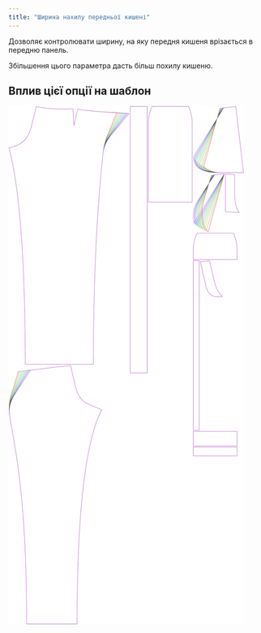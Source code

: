 ```yaml
---
title: "Ширина нахилу передньої кишені"
---
```


Дозволяє контролювати ширину, на яку передня кишеня врізається в передню панель.

Збільшення цього параметра дасть більш похилу кишеню.

## Вплив цієї опції на шаблон

![На цьому зображенні показано вплив цієї опції шляхом накладання декількох варіантів, які мають різне значення для цієї опції](charlie_frontpocketslantwidth_sample.svg "Вплив цієї опції на шаблон")

